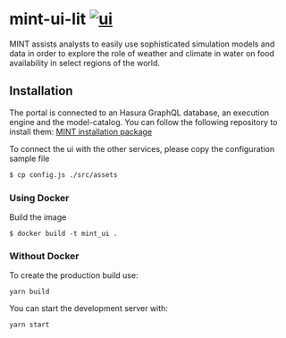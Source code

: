 # mint-ui-lit [![ui](https://github.com/mintproject/mint-ui-lit/actions/workflows/docker-publish.yml/badge.svg)](https://github.com/mintproject/mint-ui-lit/actions/workflows/docker-publish.yml)

MINT assists analysts to easily use sophisticated simulation models and data in order to explore the role of weather and climate in water on food availability in select regions of the world. 

## Installation

The portal is connected to an Hasura GraphQL database, an execution engine and the model-catalog. You can follow the following repository to install them: [MINT installation package](https://mintproject.readthedocs.io/en/latest/admin-guide/installation/)

To connect the ui with the other services, please copy the configuration sample file

```bash
$ cp config.js ./src/assets
```


### Using Docker 

Build the image

```
$ docker build -t mint_ui .
```

### Without Docker

To create the production build use:
```
yarn build
```

You can start the development server with:
```
yarn start
```





